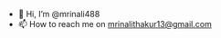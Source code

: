 - 👋 Hi, I’m @mrinali488
- 📫 How to reach me on mrinalithakur13@gmail.com

<!---
mrinali488/mrinali488 is a ✨ special ✨ repository because its `README.md` (this file) appears on your GitHub profile.
You can click the Preview link to take a look at your changes.
--->
